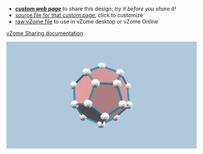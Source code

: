 
 - [***custom web page***][post] to share this design; *try it before you share it!*
 - [source file for that custom page][source]; click to customize
 - [raw vZome file][raw] to use in vZome desktop or vZome Online

[vZome Sharing documentation](https://vzome.github.io/vzome/sharing.html#how-it-works)

![Image](<dodec.png>)


[post]: <https://roice3.github.io/vzome-sharing/2022/02/05/dodec-11-50-20.html>
[source]: <https://github.com/roice3/vzome-sharing/edit/main/_posts/2022-02-05-dodec-11-50-20.md>
[raw]: <https://raw.githubusercontent.com/roice3/vzome-sharing/main/2022/02/05/11-50-20-dodec/dodec.vZome>